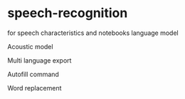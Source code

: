 # speech-recognition
for speech characteristics
and notebooks
language model

Acoustic model 

Multi language export


Autofill command

Word replacement 
